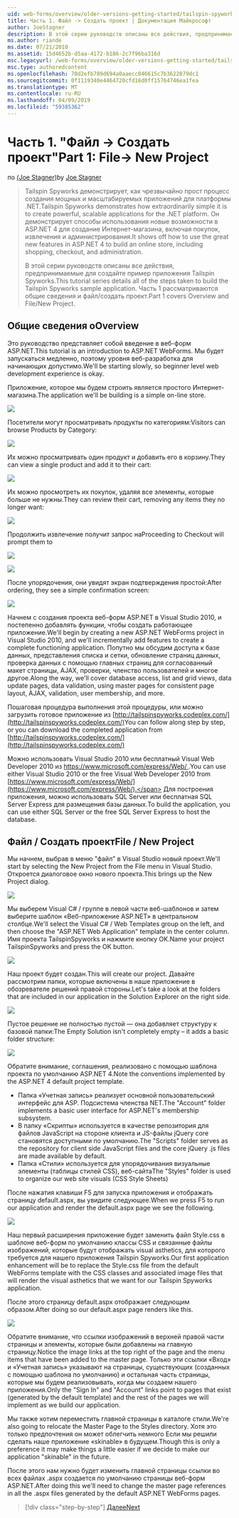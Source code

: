 ```yaml
---
uid: web-forms/overview/older-versions-getting-started/tailspin-spyworks/tailspin-spyworks-part-1
title: Часть 1. Файл -> Создать проект | Документация Майкрософт
author: JoeStagner
description: В этой серии руководств описаны все действия, предпринимаемые для создайте пример приложения Tailspin Spyworks. Часть 1 рассматриваются общие сведения и файл/создать проект.
ms.author: riande
ms.date: 07/21/2010
ms.assetid: 15d4652b-d5aa-4172-b186-2c7f96ba316d
msc.legacyurl: /web-forms/overview/older-versions-getting-started/tailspin-spyworks/tailspin-spyworks-part-1
msc.type: authoredcontent
ms.openlocfilehash: 70d2efb789d694a0aaecc046615c7b3622079dc1
ms.sourcegitcommit: 0f1119340e4464720cfd16d0ff15764746ea1fea
ms.translationtype: MT
ms.contentlocale: ru-RU
ms.lasthandoff: 04/09/2019
ms.locfileid: "59385362"
---
```

# <a name="part-1-file--new-project"></a><span data-ttu-id="106cc-104">Часть 1. "Файл -> Создать проект"</span><span class="sxs-lookup"><span data-stu-id="106cc-104">Part 1: File-> New Project</span></span>

<span data-ttu-id="106cc-105">по [(Joe Stagner)](https://github.com/JoeStagner)</span><span class="sxs-lookup"><span data-stu-id="106cc-105">by [Joe Stagner](https://github.com/JoeStagner)</span></span>

> <span data-ttu-id="106cc-106">Tailspin Spyworks демонстрирует, как чрезвычайно прост процесс создания мощных и масштабируемых приложений для платформы .NET.</span><span class="sxs-lookup"><span data-stu-id="106cc-106">Tailspin Spyworks demonstrates how extraordinarily simple it is to create powerful, scalable applications for the .NET platform.</span></span> <span data-ttu-id="106cc-107">Он демонстрирует способы использования новые возможности в ASP.NET 4 для создание Интернет-магазина, включая покупок, извлечения и администрирования.</span><span class="sxs-lookup"><span data-stu-id="106cc-107">It shows off how to use the great new features in ASP.NET 4 to build an online store, including shopping, checkout, and administration.</span></span>
> 
> <span data-ttu-id="106cc-108">В этой серии руководств описаны все действия, предпринимаемые для создайте пример приложения Tailspin Spyworks.</span><span class="sxs-lookup"><span data-stu-id="106cc-108">This tutorial series details all of the steps taken to build the Tailspin Spyworks sample application.</span></span> <span data-ttu-id="106cc-109">Часть 1 рассматриваются общие сведения и файл/создать проект.</span><span class="sxs-lookup"><span data-stu-id="106cc-109">Part 1 covers Overview and File/New Project.</span></span>


## <a id="_Toc260221666"></a>  <span data-ttu-id="106cc-110">Общие сведения о</span><span class="sxs-lookup"><span data-stu-id="106cc-110">Overview</span></span>

<span data-ttu-id="106cc-111">Это руководство представляет собой введение в веб-форм ASP.NET.</span><span class="sxs-lookup"><span data-stu-id="106cc-111">This tutorial is an introduction to ASP.NET WebForms.</span></span> <span data-ttu-id="106cc-112">Мы будет запускаться медленно, поэтому уровня веб-разработка для начинающих допустимо.</span><span class="sxs-lookup"><span data-stu-id="106cc-112">We'll be starting slowly, so beginner level web development experience is okay.</span></span>

<span data-ttu-id="106cc-113">Приложение, которое мы будем строить является простого Интернет-магазина.</span><span class="sxs-lookup"><span data-stu-id="106cc-113">The application we'll be building is a simple on-line store.</span></span>

![](tailspin-spyworks-part-1/_static/image1.jpg)


<span data-ttu-id="106cc-114">Посетители могут просматривать продукты по категориям:</span><span class="sxs-lookup"><span data-stu-id="106cc-114">Visitors can browse Products by Category:</span></span>

![](tailspin-spyworks-part-1/_static/image2.jpg)

<span data-ttu-id="106cc-115">Их можно просматривать один продукт и добавить его в корзину.</span><span class="sxs-lookup"><span data-stu-id="106cc-115">They can view a single product and add it to their cart:</span></span>

![](tailspin-spyworks-part-1/_static/image3.jpg)

<span data-ttu-id="106cc-116">Их можно просмотреть их покупок, удаляя все элементы, которые больше не нужны.</span><span class="sxs-lookup"><span data-stu-id="106cc-116">They can review their cart, removing any items they no longer want:</span></span>

![](tailspin-spyworks-part-1/_static/image4.jpg)

<span data-ttu-id="106cc-117">Продолжить извлечение получит запрос на</span><span class="sxs-lookup"><span data-stu-id="106cc-117">Proceeding to Checkout will prompt them to</span></span>

![](tailspin-spyworks-part-1/_static/image5.jpg)

![](tailspin-spyworks-part-1/_static/image6.jpg)

<span data-ttu-id="106cc-118">После упорядочения, они увидят экран подтверждения простой:</span><span class="sxs-lookup"><span data-stu-id="106cc-118">After ordering, they see a simple confirmation screen:</span></span>

![](tailspin-spyworks-part-1/_static/image7.jpg)


<span data-ttu-id="106cc-119">Начнем с создания проекта веб-форм ASP.NET в Visual Studio 2010, и постепенно добавлять функции, чтобы создать работающее приложение.</span><span class="sxs-lookup"><span data-stu-id="106cc-119">We'll begin by creating a new ASP.NET WebForms project in Visual Studio 2010, and we'll incrementally add features to create a complete functioning application.</span></span> <span data-ttu-id="106cc-120">Попутно мы обсудим доступа к базе данных, представления списка и сетки, обновление страниц данных, проверка данных с помощью главных страниц для согласованный макет страницы, AJAX, проверки, членство пользователей и многое другое.</span><span class="sxs-lookup"><span data-stu-id="106cc-120">Along the way, we'll cover database access, list and grid views, data update pages, data validation, using master pages for consistent page layout, AJAX, validation, user membership, and more.</span></span>

<span data-ttu-id="106cc-121">Пошаговая процедура выполнения этой процедуры, или можно загрузить готовое приложение из [http://tailspinspyworks.codeplex.com/](http://tailspinspyworks.codeplex.com/)</span><span class="sxs-lookup"><span data-stu-id="106cc-121">You can follow along step by step, or you can download the completed application from [http://tailspinspyworks.codeplex.com/](http://tailspinspyworks.codeplex.com/)</span></span>

<span data-ttu-id="106cc-122">Можно использовать Visual Studio 2010 или бесплатный Visual Web Developer 2010 из [ https://www.microsoft.com/express/Web/ ](https://www.microsoft.com/express/Web/).</span><span class="sxs-lookup"><span data-stu-id="106cc-122">You can use either Visual Studio 2010 or the free Visual Web Developer 2010 from [https://www.microsoft.com/express/Web/](https://www.microsoft.com/express/Web/).</span></span> <span data-ttu-id="106cc-123">Для построения приложения, можно использовать SQL Server или бесплатная SQL Server Express для размещения базы данных.</span><span class="sxs-lookup"><span data-stu-id="106cc-123">To build the application, you can use either SQL Server or the free SQL Server Express to host the database.</span></span>

## <a id="_Toc260221667"></a>  <span data-ttu-id="106cc-124">Файл / Создать проект</span><span class="sxs-lookup"><span data-stu-id="106cc-124">File / New Project</span></span>

<span data-ttu-id="106cc-125">Мы начнем, выбрав в меню "файл" в Visual Studio новый проект.</span><span class="sxs-lookup"><span data-stu-id="106cc-125">We'll start by selecting the New Project from the File menu in Visual Studio.</span></span> <span data-ttu-id="106cc-126">Откроется диалоговое окно нового проекта.</span><span class="sxs-lookup"><span data-stu-id="106cc-126">This brings up the New Project dialog.</span></span>

![](tailspin-spyworks-part-1/_static/image8.jpg)

<span data-ttu-id="106cc-127">Мы выберем Visual C# / группе в левой части веб-шаблонов и затем выберите шаблон «Веб-приложение ASP.NET» в центральном столбце.</span><span class="sxs-lookup"><span data-stu-id="106cc-127">We'll select the Visual C# / Web Templates group on the left, and then choose the "ASP.NET Web Application" template in the center column.</span></span> <span data-ttu-id="106cc-128">Имя проекта TailspinSpyworks и нажмите кнопку OK.</span><span class="sxs-lookup"><span data-stu-id="106cc-128">Name your project TailspinSpyworks and press the OK button.</span></span>

![](tailspin-spyworks-part-1/_static/image9.jpg)

<span data-ttu-id="106cc-129">Наш проект будет создан.</span><span class="sxs-lookup"><span data-stu-id="106cc-129">This will create our project.</span></span> <span data-ttu-id="106cc-130">Давайте рассмотрим папки, которые включены в наше приложение в обозревателе решений правой стороны.</span><span class="sxs-lookup"><span data-stu-id="106cc-130">Let's take a look at the folders that are included in our application in the Solution Explorer on the right side.</span></span>

![](tailspin-spyworks-part-1/_static/image10.jpg)

<span data-ttu-id="106cc-131">Пустое решение не полностью пустой — она добавляет структуру к базовой папки:</span><span class="sxs-lookup"><span data-stu-id="106cc-131">The Empty Solution isn't completely empty – it adds a basic folder structure:</span></span>

![](tailspin-spyworks-part-1/_static/image1.png)

<span data-ttu-id="106cc-132">Обратите внимание, соглашения, реализовано с помощью шаблона проекта по умолчанию ASP.NET 4.</span><span class="sxs-lookup"><span data-stu-id="106cc-132">Note the conventions implemented by the ASP.NET 4 default project template.</span></span>

- <span data-ttu-id="106cc-133">Папка «Учетная запись» реализует основной пользовательский интерфейс для ASP. Подсистема членства NET.</span><span class="sxs-lookup"><span data-stu-id="106cc-133">The "Account" folder implements a basic user interface for ASP.NET's membership subsystem.</span></span>
- <span data-ttu-id="106cc-134">В папку «Скрипты» используется в качестве репозитория для файлов JavaScript на стороне клиента и JS-файлы jQuery core становятся доступными по умолчанию.</span><span class="sxs-lookup"><span data-stu-id="106cc-134">The "Scripts" folder serves as the repository for client side JavaScript files and the core jQuery .js files are made available by default.</span></span>
- <span data-ttu-id="106cc-135">Папка «Стили» используется для упорядочивания визуальные элементы (таблицы стилей CSS), веб-сайта</span><span class="sxs-lookup"><span data-stu-id="106cc-135">The "Styles" folder is used to organize our web site visuals (CSS Style Sheets)</span></span>

<span data-ttu-id="106cc-136">После нажатия клавиши F5 для запуска приложения и отображать страницу default.aspx, вы увидите следующее.</span><span class="sxs-lookup"><span data-stu-id="106cc-136">When we press F5 to run our application and render the default.aspx page we see the following.</span></span>

![](tailspin-spyworks-part-1/_static/image11.jpg)

<span data-ttu-id="106cc-137">Наш первый расширения приложение будет заменить файл Style.css в шаблоне веб-форм по умолчанию классы CSS и связанные файлы изображений, которые будут отображать visual asthetics, для которого требуется для нашего приложения Tailspin Spyworks.</span><span class="sxs-lookup"><span data-stu-id="106cc-137">Our first application enhancement will be to replace the Style.css file from the default WebForms template with the CSS classes and associated image files that will render the visual asthetics that we want for our Tailspin Spyworks application.</span></span>

<span data-ttu-id="106cc-138">После этого страницу default.aspx отображает следующим образом.</span><span class="sxs-lookup"><span data-stu-id="106cc-138">After doing so our default.aspx page renders like this.</span></span>

![](tailspin-spyworks-part-1/_static/image12.jpg)

<span data-ttu-id="106cc-139">Обратите внимание, что ссылки изображений в верхней правой части страницы и элементы, которые были добавлены на главную страницу.</span><span class="sxs-lookup"><span data-stu-id="106cc-139">Notice the image links at the top right of the page and the menu items that have been added to the master page.</span></span> <span data-ttu-id="106cc-140">Только эти ссылки «Вход» и «Учетная запись» указывают на страницы, существующих (созданных с помощью шаблона по умолчанию) и остальная часть страницы, которые мы будем реализовывать, когда мы создаем нашего приложения.</span><span class="sxs-lookup"><span data-stu-id="106cc-140">Only the "Sign In" and "Account" links point to pages that exist (generated by the default template) and the rest of the pages we will implement as we build our application.</span></span>

<span data-ttu-id="106cc-141">Мы также хотим переместить главной страницы в каталоге стили.</span><span class="sxs-lookup"><span data-stu-id="106cc-141">We're also going to relocate the Master Page to the Styles directory.</span></span> <span data-ttu-id="106cc-142">Хотя это только предпочтения он может облегчить немного Если мы решили сделать наше приложение «skinable» в будущем.</span><span class="sxs-lookup"><span data-stu-id="106cc-142">Though this is only a preference it may make things a little easier if we decide to make our application "skinable" in the future.</span></span>

<span data-ttu-id="106cc-143">После этого нам нужно будет изменить главной страницы ссылки во всех файлах .aspx создается по умолчанию страницы веб-форм ASP.NET.</span><span class="sxs-lookup"><span data-stu-id="106cc-143">After doing this we'll need to change the master page references in all the .aspx files generated by the default ASP.NET WebForms pages.</span></span>

> [!div class="step-by-step"]
> [<span data-ttu-id="106cc-144">Далее</span><span class="sxs-lookup"><span data-stu-id="106cc-144">Next</span></span>](tailspin-spyworks-part-2.md)
